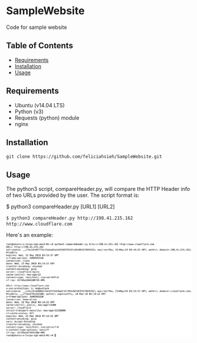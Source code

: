 # SampleWebsite

Code for sample website

## Table of Contents
* [Requirements](#requirements)
* [Installation](#installation)
* [Usage](#usage)

## Requirements
* Ubuntu (v14.04 LTS)
* Python (v3)
* Requests (python) module
* nginx

## Installation
```
git clone https://github.com/feliciahsieh/SampleWebsite.git
```

## Usage
The python3 script, compareHeader.py, will compare the HTTP Header info of two URLs provided by the user.
The script format is:

$ python3 compareHeader.py [URL1] [URL2]

```
$ python3 compareHeader.py http://198.41.215.162 http://www.cloudflare.com
```

Here's an example:

<p align="center"><img src="images/compareHeaders.png" width="800px" /></p>
